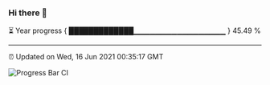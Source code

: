 ### Hi there 👋

⏳ Year progress { █████████████▁▁▁▁▁▁▁▁▁▁▁▁▁▁▁▁▁ } 45.49 %

---

⏰ Updated on Wed, 16 Jun 2021 00:35:17 GMT

![Progress Bar CI](https://github.com/liununu/liununu/workflows/Progress%20Bar%20CI/badge.svg)
